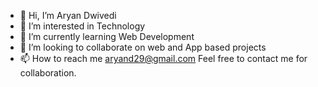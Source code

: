 - 👋 Hi, I’m Aryan Dwivedi 
- 👀 I’m interested in Technology
- 🌱 I’m currently learning Web Development 
- 💞️ I’m looking to collaborate on web and App based projects
- 📫 How to reach me aryand29@gmail.com
Feel free to contact me for collaboration.
<!---
aryan2810/aryan2810 is a ✨ special ✨ repository because its `README.md` (this file) appears on your GitHub profile.
You can click the Preview link to take a look at your changes.
--->
